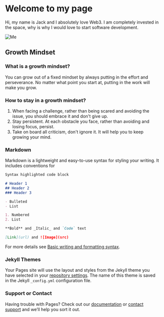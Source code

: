 # Welcome to my page
Hi, my name is Jack and I absolutely love Web3. I am completely invested in the space, why is why I would love to start software development.

![Me](https://user-images.githubusercontent.com/103535732/183409817-c380b5f9-b693-4563-976b-c686fe7ee767.jpeg)

## Growth Mindset
### What is a growth mindset?

You can grow out of a fixed mindset by always putting in the effort and perseverance. No matter what point you start at, putting in the work will make you grow.

### How to stay in a growth mindset?

1. When facing a challenge, rather than being scared and avoiding the issue, you should embrace it and don't give up.
2. Stay persistent. At each obstacle you face, rather than avoiding and losing focus, persist.
3. Take on board all criticism, don't ignore it. It will help you to keep growing your mind.


### Markdown

Markdown is a lightweight and easy-to-use syntax for styling your writing. It includes conventions for

```markdown
Syntax highlighted code block

# Header 1
## Header 2
### Header 3

- Bulleted
- List

1. Numbered
2. List

**Bold** and _Italic_ and `Code` text

[Link](url) and ![Image](src)
```

For more details see [Basic writing and formatting syntax](https://docs.github.com/en/github/writing-on-github/getting-started-with-writing-and-formatting-on-github/basic-writing-and-formatting-syntax).

### Jekyll Themes

Your Pages site will use the layout and styles from the Jekyll theme you have selected in your [repository settings](https://github.com/JDoy99/reading-notes/settings/pages). The name of this theme is saved in the Jekyll `_config.yml` configuration file.

### Support or Contact

Having trouble with Pages? Check out our [documentation](https://docs.github.com/categories/github-pages-basics/) or [contact support](https://support.github.com/contact) and we’ll help you sort it out.

